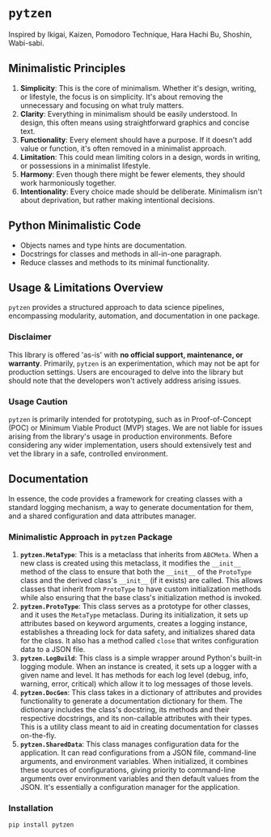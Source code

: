 <link rel="stylesheet" href="https://pytzen.github.io/docs/styles.css">

# `pytzen`
Inspired by Ikigai, Kaizen, Pomodoro Technique, Hara Hachi Bu, Shoshin, Wabi-sabi.

## Minimalistic Principles
1. **Simplicity**: This is the core of minimalism. Whether it's design, writing, or lifestyle, the focus is on simplicity. It's about removing the unnecessary and focusing on what truly matters.
2. **Clarity**: Everything in minimalism should be easily understood. In design, this often means using straightforward graphics and concise text.
3. **Functionality**: Every element should have a purpose. If it doesn't add value or function, it's often removed in a minimalist approach.
4. **Limitation**: This could mean limiting colors in a design, words in writing, or possessions in a minimalist lifestyle.
5. **Harmony**: Even though there might be fewer elements, they should work harmoniously together.
6. **Intentionality**: Every choice made should be deliberate. Minimalism isn't about deprivation, but rather making intentional decisions.

## Python Minimalistic Code
- Objects names and type hints are documentation.
- Docstrings for classes and methods in all-in-one paragraph.
- Reduce classes and methods to its minimal functionality.

## Usage & Limitations Overview
`pytzen` provides a structured approach to data science pipelines, encompassing modularity, automation, and documentation in one package.

### Disclaimer
This library is offered 'as-is' with **no official support, maintenance, or warranty**. Primarily, `pytzen` is an experimentation, which may not be apt for production settings. Users are encouraged to delve into the library but should note that the developers won't actively address arising issues.

### Usage Caution
`pytzen` is primarily intended for prototyping, such as in Proof-of-Concept (POC) or Minimum Viable Product (MVP) stages. We are not liable for issues arising from the library's usage in production environments. Before considering any wider implementation, users should extensively test and vet the library in a safe, controlled environment.

## Documentation
In essence, the code provides a framework for creating classes with a standard logging mechanism, a way to generate documentation for them, and a shared configuration and data attributes manager.

### Minimalistic Approach in `pytzen` Package
1. **`pytzen.MetaType`**: 
   This is a metaclass that inherits from `ABCMeta`. When a new class is created using this metaclass, it modifies the `__init__` method of the class to ensure that both the `__init__` of the `ProtoType` class and the derived class's `__init__` (if it exists) are called. This allows classes that inherit from `ProtoType` to have custom initialization methods while also ensuring that the base class's initialization method is invoked.
2. **`pytzen.ProtoType`**: 
   This class serves as a prototype for other classes, and it uses the `MetaType` metaclass. During its initialization, it sets up attributes based on keyword arguments, creates a logging instance, establishes a threading lock for data safety, and initializes shared data for the class. It also has a method called `close` that writes configuration data to a JSON file.
3. **`pytzen.LogBuild`**: 
   This class is a simple wrapper around Python's built-in logging module. When an instance is created, it sets up a logger with a given name and level. It has methods for each log level (debug, info, warning, error, critical) which allow it to log messages of those levels.
4. **`pytzen.DocGen`**: 
   This class takes in a dictionary of attributes and provides functionality to generate a documentation dictionary for them. The dictionary includes the class's docstring, its methods and their respective docstrings, and its non-callable attributes with their types. This is a utility class meant to aid in creating documentation for classes on-the-fly.
5. **`pytzen.SharedData`**: 
   This class manages configuration data for the application. It can read configurations from a JSON file, command-line arguments, and environment variables. When initialized, it combines these sources of configurations, giving priority to command-line arguments over environment variables and then default values from the JSON. It's essentially a configuration manager for the application.

### Installation
```bash
pip install pytzen
```


